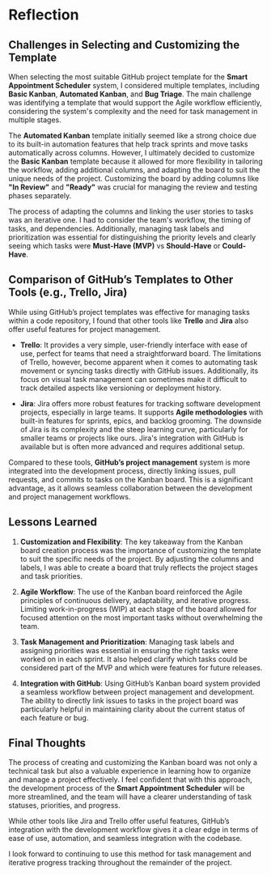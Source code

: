 # Reflection

## Challenges in Selecting and Customizing the Template

When selecting the most suitable GitHub project template for the **Smart Appointment Scheduler** system, I considered multiple templates, including **Basic Kanban**, **Automated Kanban**, and **Bug Triage**. The main challenge was identifying a template that would support the Agile workflow efficiently, considering the system's complexity and the need for task management in multiple stages.

The **Automated Kanban** template initially seemed like a strong choice due to its built-in automation features that help track sprints and move tasks automatically across columns. However, I ultimately decided to customize the **Basic Kanban** template because it allowed for more flexibility in tailoring the workflow, adding additional columns, and adapting the board to suit the unique needs of the project. Customizing the board by adding columns like **"In Review"** and **"Ready"** was crucial for managing the review and testing phases separately.

The process of adapting the columns and linking the user stories to tasks was an iterative one. I had to consider the team's workflow, the timing of tasks, and dependencies. Additionally, managing task labels and prioritization was essential for distinguishing the priority levels and clearly seeing which tasks were **Must-Have (MVP)** vs **Should-Have** or **Could-Have**.

## Comparison of GitHub’s Templates to Other Tools (e.g., Trello, Jira)

While using GitHub’s project templates was effective for managing tasks within a code repository, I found that other tools like **Trello** and **Jira** also offer useful features for project management. 

- **Trello**: It provides a very simple, user-friendly interface with ease of use, perfect for teams that need a straightforward board. The limitations of Trello, however, become apparent when it comes to automating task movement or syncing tasks directly with GitHub issues. Additionally, its focus on visual task management can sometimes make it difficult to track detailed aspects like versioning or deployment history.

- **Jira**: Jira offers more robust features for tracking software development projects, especially in large teams. It supports **Agile methodologies** with built-in features for sprints, epics, and backlog grooming. The downside of Jira is its complexity and the steep learning curve, particularly for smaller teams or projects like ours. Jira's integration with GitHub is available but is often more advanced and requires additional setup.

Compared to these tools, **GitHub’s project management** system is more integrated into the development process, directly linking issues, pull requests, and commits to tasks on the Kanban board. This is a significant advantage, as it allows seamless collaboration between the development and project management workflows.

## Lessons Learned

1. **Customization and Flexibility**: The key takeaway from the Kanban board creation process was the importance of customizing the template to suit the specific needs of the project. By adjusting the columns and labels, I was able to create a board that truly reflects the project stages and task priorities.

2. **Agile Workflow**: The use of the Kanban board reinforced the Agile principles of continuous delivery, adaptability, and iterative progress. Limiting work-in-progress (WIP) at each stage of the board allowed for focused attention on the most important tasks without overwhelming the team.

3. **Task Management and Prioritization**: Managing task labels and assigning priorities was essential in ensuring the right tasks were worked on in each sprint. It also helped clarify which tasks could be considered part of the MVP and which were features for future releases.

4. **Integration with GitHub**: Using GitHub’s Kanban board system provided a seamless workflow between project management and development. The ability to directly link issues to tasks in the project board was particularly helpful in maintaining clarity about the current status of each feature or bug.

## Final Thoughts

The process of creating and customizing the Kanban board was not only a technical task but also a valuable experience in learning how to organize and manage a project effectively. I feel confident that with this approach, the development process of the **Smart Appointment Scheduler** will be more streamlined, and the team will have a clearer understanding of task statuses, priorities, and progress.

While other tools like Jira and Trello offer useful features, GitHub’s integration with the development workflow gives it a clear edge in terms of ease of use, automation, and seamless integration with the codebase.

I look forward to continuing to use this method for task management and iterative progress tracking throughout the remainder of the project.

